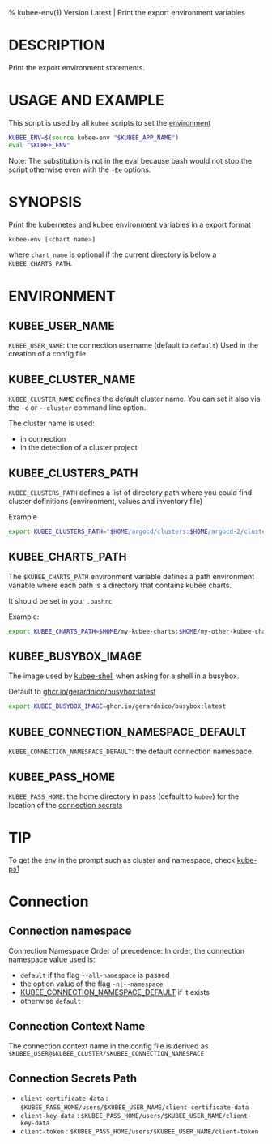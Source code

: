 % kubee-env(1) Version Latest | Print the export environment variables
# DESCRIPTION

Print the export environment statements.

# USAGE AND EXAMPLE

This script is used by all `kubee` scripts to set the [environment](#ENVIRONMENT)

```bash
KUBEE_ENV=$(source kubee-env "$KUBEE_APP_NAME")
eval "$KUBEE_ENV"
```

Note: The substitution is not in the eval because bash would not stop the script otherwise
even with the `-Ee` options.

# SYNOPSIS

Print the kubernetes and kubee environment variables in a export format
```bash
kubee-env [<chart name>]
```

where `chart name` is optional if the current directory is below a `KUBEE_CHARTS_PATH`.


# ENVIRONMENT



## KUBEE_USER_NAME

`KUBEE_USER_NAME`: the connection username (default to `default`)
Used in the creation of a config file

## KUBEE_CLUSTER_NAME

`KUBEE_CLUSTER_NAME` defines the default cluster name.
You can set it also via the `-c` or `--cluster` command line option.

The cluster name is used:
* in connection
* in the detection of a cluster project

## KUBEE_CLUSTERS_PATH
`KUBEE_CLUSTERS_PATH` defines a list of directory path where you could find cluster definitions (environment, values and inventory file)

Example
```bash
export KUBEE_CLUSTERS_PATH="$HOME/argocd/clusters:$HOME/argocd-2/clusters"
```

## KUBEE_CHARTS_PATH

The `$KUBEE_CHARTS_PATH` environment variable defines a path environment variable where each path is a directory that contains 
kubee charts.

It should be set in your `.bashrc`

Example:
```bash
export KUBEE_CHARTS_PATH=$HOME/my-kubee-charts:$HOME/my-other-kubee-charts
```

## KUBEE_BUSYBOX_IMAGE

The image used by [kubee-shell](kubee-app-shell) when asking for a shell in a busybox.

Default to [ghcr.io/gerardnico/busybox:latest](https://github.com/gerardnico/busybox/pkgs/container/busybox)

```bash
export KUBEE_BUSYBOX_IMAGE=ghcr.io/gerardnico/busybox:latest
```


## KUBEE_CONNECTION_NAMESPACE_DEFAULT
`KUBEE_CONNECTION_NAMESPACE_DEFAULT`: the default connection namespace.

## KUBEE_PASS_HOME

`KUBEE_PASS_HOME`: the home directory in pass (default to `kubee`) for the location of the [connection secrets](#connection-secrets-path)


# TIP

To get the env in the prompt such as cluster and namespace, check [kube-ps1](https://github.com/ohmyzsh/ohmyzsh/tree/master/plugins/kube-ps1)


# Connection

## Connection namespace

Connection Namespace Order of precedence:
In order, the connection namespace value used is:
* `default` if the flag `--all-namespace` is passed
* the option value of the flag `-n|--namespace`
* [KUBEE_CONNECTION_NAMESPACE_DEFAULT](#kubee_connection_namespace_default) if it exists
* otherwise `default`


## Connection Context Name 
The connection context name in the config file is derived as `$KUBEE_USER@$KUBEE_CLUSTER/$KUBEE_CONNECTION_NAMESPACE`

## Connection Secrets Path

* `client-certificate-data` : `$KUBEE_PASS_HOME/users/$KUBEE_USER_NAME/client-certificate-data`
* `client-key-data` : `$KUBEE_PASS_HOME/users/$KUBEE_USER_NAME/client-key-data`
* `client-token` : `$KUBEE_PASS_HOME/users/$KUBEE_USER_NAME/client-token`


